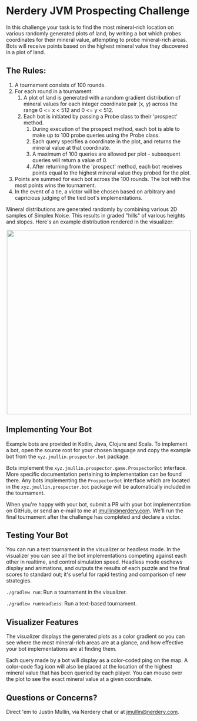 # Nerdery JVM Prospecting Challenge

In this challenge your task is to find the most mineral-rich location on various randomly generated
plots of land, by writing a bot which probes coordinates for their mineral value, attempting to
probe mineral-rich areas. Bots will receive points based on the highest mineral value they discovered
in a plot of land.

## The Rules:

1. A tournament consists of 100 rounds.
1. For each round in a tournament:
    1. A plot of land is generated with a random gradient distribution of mineral values for each integer
     coordinate pair (x, y) across the range 0 <= x < 512 and 0 <= y < 512.
    1. Each bot is initiated by passing a Probe class to their 'prospect' method.
        1. During execution of the prospect method, each bot is able to make up to 100 probe queries using
        the Probe class.
        1. Each query specifies a coordinate in the plot, and returns the mineral value at that coordinate.
        1. A maximum of 100 queries are allowed per plot - subsequent queries will return a value of 0.
        1. After returning from the 'prospect' method, each bot receives points equal to the highest mineral
           value they probed for the plot.
1. Points are summed for each bot across the 100 rounds. The bot with the most points wins the tournament.
1. In the event of a tie, a victor will be chosen based on arbitrary and capricious judging of the tied
bot's implementations.

Mineral distributions are generated randomly by combining various 2D samples of Simplex Noise. This results
in graded "hills" of various heights and slopes. Here's an example distribution rendered in the visualizer:
<div style="text-align:center">
<img src="https://i.imgur.com/Up9W7ga.png" width="500" height="500">
</div>

## Implementing Your Bot

Example bots are provided in Kotlin, Java, Clojure and Scala. To implement a bot, open the source root for your
chosen language and copy the example bot from the `xyz.jmullin.prospector.bot` package.

Bots implement the `xyz.jmullin.prospector.game.ProspectorBot` interface. More specific documentation pertaining
to implementation can be found there. Any bots implementing the `ProspectorBot` interface which are located
in the `xyz.jmullin.prospector.bot` package will be automatically included in the tournament.

When you're happy with your bot, submit a PR with your bot implementation on GitHub, or send an e-mail
to me at jmullin@nerdery.com. We'll run the final tournament after the challenge has completed and declare a victor.

## Testing Your Bot

You can run a test tournament in the visualizer or headless mode. In the visualizer you can see all the bot
implementations competing against each other in realtime, and control simulation speed. Headless mode
eschews display and animations, and outputs the results of each puzzle and the final scores to standard out;
it's useful for rapid testing and comparison of new strategies.

`./gradlew run`: Run a tournament in the visualizer.

`./gradlew runHeadless`: Run a text-based tournament.

## Visualizer Features

The visualizer displays the generated plots as a color gradient so you can see where the most mineral-rich
areas are at a glance, and how effective your bot implementations are at finding them. 

Each query made by a bot will display as a color-coded ping on the map. A color-code flag icon will also be placed at the
location of the highest mineral value that has been queried by each player. You can mouse over the plot
to see the exact mineral value at a given coordinate.

## Questions or Concerns?

Direct 'em to Justin Mullin, via Nerdery chat or at jmullin@nerdery.com.
